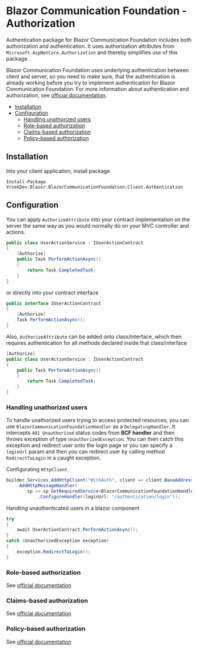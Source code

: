 # Blazor Communication Foundation - Authorization  <!-- omit in toc -->

Authentication package for Blazor Communication Foundation includes both authorization and authentication. It uses authorization attributes from `Microsoft.AspNetCore.Authorization` and thereby simplifies use of this package.

Blazor Communication Foundation uses underlying authentication between client and server, so you need to make sure, that the authentication is already working before you try to implement authentication for Blazor Communication Foundation. For more information about authentication and authorization, see [official documentation](https://docs.microsoft.com/en-us/aspnet/core/security/authorization/introduction?view=aspnetcore-5.0).

- [Installation](#installation)
- [Configuration](#configuration)
  - [Handling unathorized users](#handling-unathorized-users)
  - [Role-based authorization](#role-based-authorization)
  - [Claims-based authorization](#claims-based-authorization)
  - [Policy-based authorization](#policy-based-authorization)

## Installation

Into your client application, install package
```
Install-Package VrsekDev.Blazor.BlazorCommunicationFoundation.Client.Authentication
```

## Configuration

You can apply `AuthorizeAttribute` into your contract implementation on the server the same way as you would normally do on your MVC controller and actions.

```csharp
public class UserActionService : IUserActionContract
{
    [Authorize]
    public Task PerformActionAsync()
    {
        return Task.CompletedTask;
    }
}
```

or directly into your contract interface

```csharp
public interface IUserActionContract
{
    [Authorize]
    Task PerformActionAsync();
}
```

Also, `AuthorizeAttribute` can be added onto class/interface, which then requires authentication for all methods declared inside that class/interface

```csharp
[Authorize]
public class UserActionService : IUserActionContract
{
    public Task PerformActionAsync()
    {
        return Task.CompletedTask;
    }
}
```

### Handling unathorized users

To handle unathorized users trying to access protected resources, you can use `BlazorCommunicationFoundationHandler` as a `DelegatingHandler`. It intercepts `401 Unauthorized` status codes from **BCF handler** and then throws exception of type `UnauthorizedException`. You can then catch this exception and redirect user onto the login page or you can specify a `loginUrl` param and then you can redirect user by calling method `RedirectToLogin` in a caught exception.

Configurating `HttpClient`
```csharp
builder.Services.AddHttpClient("WithAuth", client => client.BaseAddress = new Uri(builder.HostEnvironment.BaseAddress))
    .AddHttpMessageHandler(
        sp => sp.GetRequiredService<BlazorCommunicationFoundationHandler>()
            .ConfigureHandler(loginUrl: "/authentication/login"));
```

Handling unauthenticated users in a blazor component
```csharp
try
{
    await UserActionContract.PerformActionAsync();
}
catch (UnauthorizedException exception)
{
    exception.RedirectToLogin();
}
```

### Role-based authorization

See [official documentation](https://docs.microsoft.com/en-us/aspnet/core/security/authorization/roles?view=aspnetcore-5.0)

### Claims-based authorization

See [official documentation](https://docs.microsoft.com/en-us/aspnet/core/security/authorization/claims?view=aspnetcore-5.0)

### Policy-based authorization

See [official documentation](https://docs.microsoft.com/en-us/aspnet/core/security/authorization/policies?view=aspnetcore-5.0#apply-policies-to-mvc-controllers)

